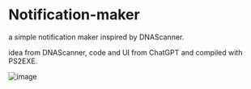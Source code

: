 # Notification-maker
a simple notification maker
inspired by DNAScanner.

idea from DNAScanner, code and UI from ChatGPT and compiled with PS2EXE.

![image](https://user-images.githubusercontent.com/115736383/233779135-5649be4f-4b94-4fee-ae6a-1737d022e99c.png)
